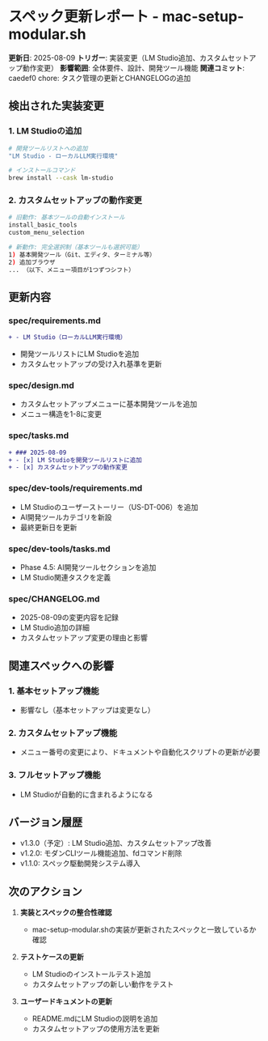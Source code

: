 # スペック更新レポート - mac-setup-modular.sh

**更新日**: 2025-08-09
**トリガー**: 実装変更（LM Studio追加、カスタムセットアップ動作変更）
**影響範囲**: 全体要件、設計、開発ツール機能
**関連コミット**: caedef0 chore: タスク管理の更新とCHANGELOGの追加

## 検出された実装変更

### 1. LM Studioの追加
```bash
# 開発ツールリストへの追加
"LM Studio - ローカルLLM実行環境"

# インストールコマンド
brew install --cask lm-studio
```

### 2. カスタムセットアップの動作変更
```bash
# 旧動作: 基本ツールの自動インストール
install_basic_tools
custom_menu_selection

# 新動作: 完全選択制（基本ツールも選択可能）
1) 基本開発ツール（Git、エディタ、ターミナル等）
2) 追加ブラウザ
... （以下、メニュー項目が1つずつシフト）
```

## 更新内容

### spec/requirements.md
```diff
+ - LM Studio（ローカルLLM実行環境）
```
- 開発ツールリストにLM Studioを追加
- カスタムセットアップの受け入れ基準を更新

### spec/design.md
- カスタムセットアップメニューに基本開発ツールを追加
- メニュー構造を1-8に変更

### spec/tasks.md
```diff
+ ### 2025-08-09
+ - [x] LM Studioを開発ツールリストに追加
+ - [x] カスタムセットアップの動作変更
```

### spec/dev-tools/requirements.md
- LM Studioのユーザーストーリー（US-DT-006）を追加
- AI開発ツールカテゴリを新設
- 最終更新日を更新

### spec/dev-tools/tasks.md
- Phase 4.5: AI開発ツールセクションを追加
- LM Studio関連タスクを定義

### spec/CHANGELOG.md
- 2025-08-09の変更内容を記録
- LM Studio追加の詳細
- カスタムセットアップ変更の理由と影響

## 関連スペックへの影響

### 1. 基本セットアップ機能
- 影響なし（基本セットアップは変更なし）

### 2. カスタムセットアップ機能
- メニュー番号の変更により、ドキュメントや自動化スクリプトの更新が必要

### 3. フルセットアップ機能
- LM Studioが自動的に含まれるようになる

## バージョン履歴
- v1.3.0（予定）: LM Studio追加、カスタムセットアップ改善
- v1.2.0: モダンCLIツール機能追加、fdコマンド削除
- v1.1.0: スペック駆動開発システム導入

## 次のアクション

1. **実装とスペックの整合性確認**
   - mac-setup-modular.shの実装が更新されたスペックと一致しているか確認

2. **テストケースの更新**
   - LM Studioのインストールテスト追加
   - カスタムセットアップの新しい動作をテスト

3. **ユーザードキュメントの更新**
   - README.mdにLM Studioの説明を追加
   - カスタムセットアップの使用方法を更新